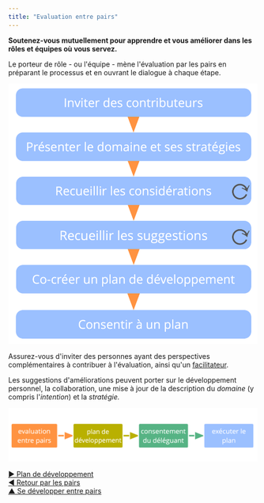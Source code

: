 ```yaml
---
title: "Evaluation entre pairs"
---
```



<strong>Soutenez-vous mutuellement pour apprendre et vous améliorer dans les rôles et équipes où vous servez.</strong>

Le porteur de rôle - ou l'équipe - mène l'évaluation par les pairs en préparant le processus et en ouvrant le dialogue à chaque étape.

![Processus d'évaluation par ses pairs](img/process/peer-review.png)

Assurez-vous d'inviter des personnes ayant des perspectives complémentaires à contribuer à l'évaluation, ainsi qu'un [facilitateur](facilitate-meetings.html).

Les suggestions d'améliorations peuvent porter sur le développement personnel, la collaboration, une mise à jour de la description du <dfn data-info="Domaine: Une zone d&apos;influence, d’activité et de prise de décisions distincte au sein d&apos;une organisation.">domaine</dfn> (y compris l'<dfn data-info="Moteur organisationnel: Une intention est le motif d’une personne ou d’un groupe à répondre à une situation particulière. Une intention est considérée comme une **intention organisationnelle** si y répondre aiderait l’organisation à générer de la valeur, à éliminer du gaspillage ou à éviter des conséquences inattendues.">intention</dfn>) et la <dfn data-info="Stratégie: Une approche générale définissant comment créer de la valeur pour s&apos;occuper avec succès d&apos;un domaine.">stratégie.</dfn>

![L'amélioration continue des capacités des personnes à porter efficacement leurs rôles ou à collaborer en équipe](img/evolution/development-process.png)

[&#9654; Plan de développement](development-plan.html)<br/>[&#9664; Retour par les pairs](peer-feedback.html)<br/>[&#9650; Se développer entre pairs](peer-development.html)

